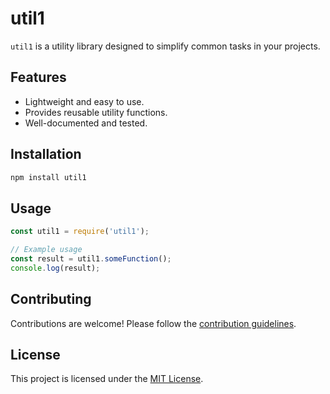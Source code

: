 # util1

`util1` is a utility library designed to simplify common tasks in your projects.

## Features

- Lightweight and easy to use.
- Provides reusable utility functions.
- Well-documented and tested.

## Installation

```bash
npm install util1
```

## Usage

```javascript
const util1 = require('util1');

// Example usage
const result = util1.someFunction();
console.log(result);
```

## Contributing

Contributions are welcome! Please follow the [contribution guidelines](CONTRIBUTING.md).

## License

This project is licensed under the [MIT License](LICENSE).